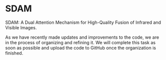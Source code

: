 # SDAM
SDAM: A Dual Attention Mechanism for High-Quality Fusion of Infrared and Visible Images.


As we have recently made updates and improvements to the code, we are in the process of organizing and refining it. We will complete this task as soon as possible and upload the code to GitHub once the organization is finished.
